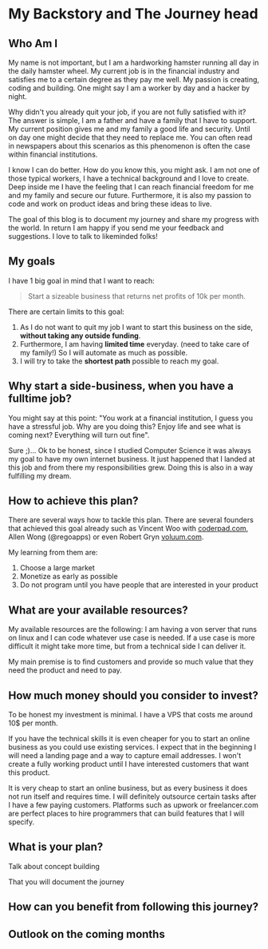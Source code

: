 # My Backstory and The Journey head

## Who Am I

My name is not important, but I am a hardworking hamster running all day in the daily hamster wheel. My current job is in the financial industry and satisfies me to a certain degree as they  pay me well. My passion is creating, coding and building. One might say I am a worker by day and a hacker by night.

Why didn't you already quit your job, if you are not fully satisfied with it? The answer is simple, I am a father and have a family that I have to support. My current position gives me and my family a good life and security. Until on day one might decide that they need to replace me. You can often read in newspapers about this scenarios as this phenomenon is often the case within financial institutions.

I know I can do better. How do you know this, you might ask. I am not one of those typical workers, I have a technical background and I love to create. Deep inside me I have the feeling that I can reach financial freedom for me and my family and secure our future. Furthermore, it is also my passion to code and work on product ideas and bring these ideas to live.

The goal of this blog is to document my journey and share my progress with the world. In return I am happy if you send me your feedback and suggestions. I love to talk to likeminded folks!


## My goals

I have 1 big goal in mind that I want to reach: 

> Start a sizeable business that returns net profits of 10k per month.

There are certain limits to this goal:

1. As I do not want to quit my job I want to start this business on the side, **without taking any outside funding**. 
2. Furthermore, I am having **limited time** everyday. (need to take care of my family!) So I will automate as much as possible.
3. I will try to take the **shortest path** possible to reach my goal.

## Why start a side-business, when you have a fulltime job?

You might say at this point: "You work at a financial institution, I guess you have a stressful job. Why are you doing this? Enjoy life and see what is coming next? Everything will turn out fine". 

Sure ;)... Ok to be honest, since I studied Computer Science it was always my goal to have my own internet business. It just happened that I landed at this job and from there my responsibilities grew. Doing this is also in a way fulfilling my dream.

## How to achieve this plan?

There are several ways how to tackle this plan. There are several founders that achieved this goal already such as Vincent Woo with [coderpad.com](coderpad.com), Allen Wong (@regoapps) or even Robert Gryn [voluum.com](voluum.com).

My learning from them are:

1. Choose a large market
2. Monetize as early as possible
3. Do not program until you have people that are interested in your product

## What are your available resources?

My available resources are the following: I am having a von server that runs on linux and I can code whatever use case is needed. If a use case is more difficult it might take more time, but from a technical side I can deliver it.

My main premise is to find customers and provide so much value that they need the product and need to pay.

## How much money should you consider to invest?

To be honest my investment is minimal. I have a VPS that costs me around 10$ per month. 

If you have the technical skills it is even cheaper for you to start an online business as you could use existing services. I expect that in the beginning I will need a landing page and a way to capture email addresses. I won't create a fully working product until I have interested customers that want this product.

It is very cheap to start an online business, but as every business it does not run itself and requires time. I will definitely outsource certain tasks after I have a few paying customers. Platforms such as upwork or freelancer.com are perfect places to hire programmers that can build features that I will specify.

## What is your plan?


Talk about concept building


That you will document the journey





## How can you benefit from following this journey?



## Outlook on the coming months
